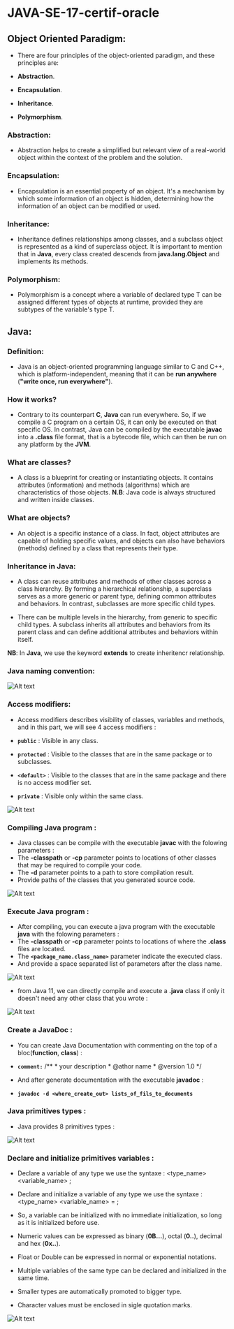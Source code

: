 # JAVA-SE-17-certif-oracle

## Object Oriented Paradigm:

- There are four principles of the object-oriented paradigm, and these principles are:

 - **Abstraction**.
 - **Encapsulation**.
 - **Inheritance**.
 - **Polymorphism**.


### Abstraction:

- Abstraction helps to create a simplified but relevant view of a real-world object within the context of the problem and the solution.

### Encapsulation:

- Encapsulation is an essential property of an object. It's a mechanism by which some information of an object is hidden, determining how the information of an object can be modified or used.

### Inheritance:

- Inheritance defines relationships among classes, and a subclass object is represented as a kind of superclass object. It is important to mention that in **Java**, every class created descends from __java.lang.Object__ and implements its methods.

### Polymorphism:
- Polymorphism is a concept where a variable of declared type T can be assigned different types of objects at runtime, provided they are subtypes of the variable's type T.

## Java:

### Definition:
- Java is an object-oriented programming language similar to C and C++, which is platform-independent, meaning that it can be **run anywhere** (__"write once, run everywhere"__).

### How it works?
- Contrary to its counterpart **C**, **Java** can run everywhere. So, if we compile a C program on a certain OS, it can only be executed on that specific OS. In contrast, Java can be compiled by the executable __**javac**__ into a __.class__ file format, that is a bytecode file, which can then be run on any platform by the **JVM**.

### What are classes?
- A class is a blueprint for creating or instantiating objects. It contains attributes (information) and methods (algorithms) which are characteristics of those objects.
**N.B**: Java code is always structured and written inside classes.

### What are objects?
- An object is a specific instance of a class. In fact, object attributes are capable of holding specific values, and objects can also have behaviors (methods) defined by a class that represents their type.

### Inheritance in Java:
- A class can reuse attributes and methods of other classes across a class hierarchy. By forming a hierarchical relationship, a superclass serves as a more generic or parent type, defining common attributes and behaviors. In contrast, subclasses are more specific child types.

- There can be multiple levels in the hierarchy, from generic to specific child types. A subclass inherits all attributes and behaviors from its parent class and can define additional attributes and behaviors within itself.

**NB**: In **Java**, we use the keyword **extends** to create inheritencr relationship.

### Java naming convention:
![Alt text](img/naming_convention.png)

### Access modifiers:
- Access modifiers describes visibility of classes, variables and methods, and in this part, we will see 4 access modifiers :

 - **`public`** : Visible in any class.
 - **`protected`** : Visible to the classes that are in the same package or to subclasses.
 - **`<default>`** : Visible to the classes that are in the same package and there is no access modifier set.
 - **`private`** : Visible only within the same class.

![Alt text](img/access-modifiers.png)

### Compiling Java program :
- Java classes can be compile with the executable **javac** with the folowing parameters :
 - The **-classpath** or **-cp** parameter points to locations of other classes that may be required to compile your code.
 - The **-d** parameter points to a path to store compilation result.
 - Provide paths of the classes that you generated source code.

![Alt text](img/javac-compilateur.png)

### Execute Java program :
- After compiling, you can execute a java program with the executable **java** with the folowing parameters :
 - The **-classpath** or **-cp** parameter points to locations of where the **.class** files are located.
 - The **`<package_name.class_name>`** parameter indicate the executed class.
 - And provide a space separated list of parameters after the class name.

 ![Alt text](img/java-executable.png)

- from Java 11, we can directly compile and execute a **.java** class if only it doesn't need any other class that you wrote :
 
 ![Alt text](img/java-execute-JVM-11.png)

### Create a JavaDoc :
- You can create Java Documentation with commenting on the top of a bloc(**function**, **class**) :

 - **`comment:`** /**
                    * your description
                    * @athor name
                    * @version 1.0
                    */

- And after generate documentation with the executable **javadoc** :

 - **`javadoc -d <where_create_out> lists_of_fils_to_documents`**

 ### Java primitives types :
 - Java provides 8 primitives types :

  ![Alt text](img/java-primitives.png)

### Declare and initialize primitives variables :
- Declare a variable of any type we use the syntaxe :
    <type_name> <variable_name> ;
- Declare and initialize a variable of any type we use the syntaxe :
    <type_name> <variable_name> = <value> ;

 - So, a variable can be initialized with no immediate initialization, so long as it is initialized before use.
 - Numeric values can be expressed as binary (**0B...**), octal (**0..**), decimal and hex (**0x..**).
 - Float or Double can be expressed in normal or exponential notations.
 - Multiple variables of the same type can be declared and initialized in the same time.
 - Smaller types are automatically promoted to bigger type.
 - Character values must be enclosed in sigle quotation marks.

  ![Alt text](img/what_you_can_write.png)
 